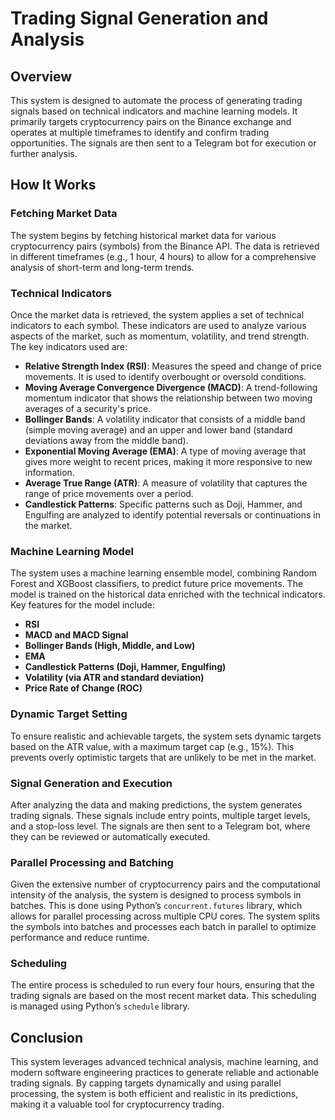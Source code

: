
# Trading Signal Generation and Analysis

## Overview

This system is designed to automate the process of generating trading signals based on technical indicators and machine learning models. It primarily targets cryptocurrency pairs on the Binance exchange and operates at multiple timeframes to identify and confirm trading opportunities. The signals are then sent to a Telegram bot for execution or further analysis.

## How It Works

### Fetching Market Data

The system begins by fetching historical market data for various cryptocurrency pairs (symbols) from the Binance API. The data is retrieved in different timeframes (e.g., 1 hour, 4 hours) to allow for a comprehensive analysis of short-term and long-term trends.

### Technical Indicators

Once the market data is retrieved, the system applies a set of technical indicators to each symbol. These indicators are used to analyze various aspects of the market, such as momentum, volatility, and trend strength. The key indicators used are:

- **Relative Strength Index (RSI)**: Measures the speed and change of price movements. It is used to identify overbought or oversold conditions.
- **Moving Average Convergence Divergence (MACD)**: A trend-following momentum indicator that shows the relationship between two moving averages of a security's price.
- **Bollinger Bands**: A volatility indicator that consists of a middle band (simple moving average) and an upper and lower band (standard deviations away from the middle band).
- **Exponential Moving Average (EMA)**: A type of moving average that gives more weight to recent prices, making it more responsive to new information.
- **Average True Range (ATR)**: A measure of volatility that captures the range of price movements over a period.
- **Candlestick Patterns**: Specific patterns such as Doji, Hammer, and Engulfing are analyzed to identify potential reversals or continuations in the market.

### Machine Learning Model

The system uses a machine learning ensemble model, combining Random Forest and XGBoost classifiers, to predict future price movements. The model is trained on the historical data enriched with the technical indicators. Key features for the model include:

- **RSI**
- **MACD and MACD Signal**
- **Bollinger Bands (High, Middle, and Low)**
- **EMA**
- **Candlestick Patterns (Doji, Hammer, Engulfing)**
- **Volatility (via ATR and standard deviation)**
- **Price Rate of Change (ROC)**

### Dynamic Target Setting

To ensure realistic and achievable targets, the system sets dynamic targets based on the ATR value, with a maximum target cap (e.g., 15%). This prevents overly optimistic targets that are unlikely to be met in the market.

### Signal Generation and Execution

After analyzing the data and making predictions, the system generates trading signals. These signals include entry points, multiple target levels, and a stop-loss level. The signals are then sent to a Telegram bot, where they can be reviewed or automatically executed.

### Parallel Processing and Batching

Given the extensive number of cryptocurrency pairs and the computational intensity of the analysis, the system is designed to process symbols in batches. This is done using Python’s `concurrent.futures` library, which allows for parallel processing across multiple CPU cores. The system splits the symbols into batches and processes each batch in parallel to optimize performance and reduce runtime.

### Scheduling

The entire process is scheduled to run every four hours, ensuring that the trading signals are based on the most recent market data. This scheduling is managed using Python’s `schedule` library.

## Conclusion

This system leverages advanced technical analysis, machine learning, and modern software engineering practices to generate reliable and actionable trading signals. By capping targets dynamically and using parallel processing, the system is both efficient and realistic in its predictions, making it a valuable tool for cryptocurrency trading.

